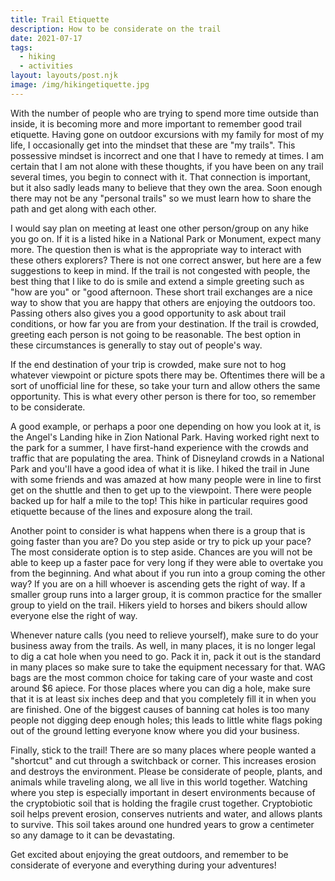 ```yaml
---
title: Trail Etiquette
description: How to be considerate on the trail
date: 2021-07-17
tags:
  - hiking
  - activities
layout: layouts/post.njk
image: /img/hikingetiquette.jpg
---
```


With the number of people who are trying to spend more time outside than inside, it is becoming more and more important to remember good trail etiquette. Having gone on outdoor excursions with my family for most of my life, I occasionally get into the mindset that these are "my trails". This possessive mindset is incorrect and one that I have to remedy at times. I am certain that I am not alone with these thoughts, if you have been on any trail several times, you begin to connect with it. That connection is important, but it also sadly leads many to believe that they own the area. Soon enough there may not be any "personal trails" so we must learn how to share the path and get along with each other.

I would say plan on meeting at least one other person/group on any hike you go on. If it is a listed hike in a National Park or Monument, expect many more. The question then is what is the appropriate way to interact with these others explorers? There is not one correct answer, but here are a few suggestions to keep in mind. If the trail is not congested with people, the best thing that I like to do is smile and extend a simple greeting such as "how are you" or "good afternoon. These short trail exchanges are a nice way to show that you are happy that others are enjoying the outdoors too. Passing others also gives you a good opportunity to ask about trail conditions, or how far you are from your destination. If the trail is crowded, greeting each person is not going to be reasonable. The best option in these circumstances is generally to stay out of people's way.

If the end destination of your trip is crowded, make sure not to hog whatever viewpoint or picture spots there may be. Oftentimes there will be a sort of unofficial line for these, so take your turn and allow others the same opportunity. This is what every other person is there for too, so remember to be considerate.

A good example, or perhaps a poor one depending on how you look at it, is the Angel's Landing hike in Zion National Park. Having worked right next to the park for a summer, I have first-hand experience with the crowds and traffic that are populating the area. Think of Disneyland crowds in a National Park and you'll have a good idea of what it is like. I hiked the trail in June with some friends and was amazed at how many people were in line to first get on the shuttle and then to get up to the viewpoint. There were people backed up for half a mile to the top! This hike in particular requires good etiquette because of the lines and exposure along the trail.

Another point to consider is what happens when there is a group that is going faster than you are? Do you step aside or try to pick up your pace? The most considerate option is to step aside. Chances are you will not be able to keep up a faster pace for very long if they were able to overtake you from the beginning. And what about if you run into a group coming the other way? If you are on a hill whoever is ascending gets the right of way. If a smaller group runs into a larger group, it is common practice for the smaller group to yield on the trail. Hikers yield to horses and bikers should allow everyone else the right of way.

Whenever nature calls (you need to relieve yourself), make sure to do your business away from the trails. As well, in many places, it is no longer legal to dig a cat hole when you need to go. Pack it in, pack it out is the standard in many places so make sure to take the equipment necessary for that. WAG bags are the most common choice for taking care of your waste and cost around $6 apiece. For those places where you can dig a hole, make sure that it is at least six inches deep and that you completely fill it in when you are finished. One of the biggest causes of banning cat holes is too many people not digging deep enough holes; this leads to little white flags poking out of the ground letting everyone know where you did your business.

Finally, stick to the trail! There are so many places where people wanted a "shortcut" and cut through a switchback or corner. This increases erosion and destroys the environment. Please be considerate of people, plants, and animals while traveling along, we all live in this world together. Watching where you step is especially important in desert environments because of the cryptobiotic soil that is holding the fragile crust together. Cryptobiotic soil helps prevent erosion, conserves nutrients and water, and allows plants to survive. This soil takes around one hundred years to grow a centimeter so any damage to it can be devastating.

Get excited about enjoying the great outdoors, and remember to be considerate of everyone and everything during your adventures!
